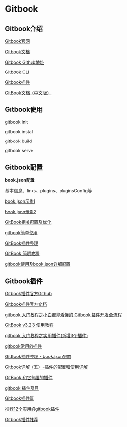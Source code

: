 # Gitbook

## Gitbook介绍

[Gitbook官网](https://www.gitbook.com/)

[Gitbook文档](https://docs.gitbook.com/)

[Gitbook Github地址](https://github.com/GitbookIO/gitbook)

[Gitbook CLI](https://github.com/GitbookIO/gitbook-cli)

[Gitbook插件](https://github.com/GitbookIO/plugin)

[GitBook文档（中文版）](https://chrisniael.gitbooks.io/gitbook-documentation/content/index.html)



## Gitbook使用


gitbook init

gitbook install

gitbook build

gitbook serve




## Gitbook配置

**book.json配置**

基本信息、links、plugins、pluginsConfig等



[book.json示例1](https://github.com/zhangjikai/gitbook-use/blob/master/book.json)

[book.json示例2](https://github.com/wiliam2015/gitbook-use/blob/master/book.json)



[GitBook相关配置及优化](https://segmentfault.com/a/1190000019664545)

[gitbook简单使用](https://segmentfault.com/a/1190000021578701)

[GitBook插件整理](https://www.jianshu.com/p/427b8bb066e6)

[ GitBook 简明教程](http://www.chengweiyang.cn/gitbook/index.html)

[gitbook使用及book.json详细配置](https://segmentfault.com/a/1190000023323882)





## Gitbook插件

[Gitbook插件官方Github](https://github.com/GitbookIO/plugin)

[Gitbook插件官方文档](https://docs.gitbook.com/resources/gitbook-legacy/v2-differences#plugins)

[gitbook 入门教程之小白都能看懂的 Gitbook 插件开发全流程](https://cloud.tencent.com/developer/article/1517301)



[GitBook v3.2.3 使用教程](https://www.bookstack.cn/read/gitbook-use-3.2.3/plugins.md)

[gitbook 入门教程之实用插件(新增3个插件)](https://juejin.cn/post/6844903813875236872)

[gitbook常用的插件](https://segmentfault.com/a/1190000019806829)

[GitBook插件整理 - book.json配置](https://www.cnblogs.com/mingyue5826/p/10307051.html)

[Gitbook详解（五）-插件的配置和使用详解](https://www.cnblogs.com/jiangming-blogs/p/14643147.html)

[GitBook 和它有趣的插件](http://jartto.wang/2020/02/02/about-gitbook/)

[gitbook 插件项目](https://snowdreams1006.github.io/opensource/gitbook/)

[Gitbook插件篇](https://lizh.gitbook.io/knowledge/frontend/gitbook/00gitbook-cha-jian-pian#donate-da-shang-cha-jian)

[推荐12个实用的gitbook插件](https://juejin.cn/post/6844903865146441741)

[Gitbook插件推荐](https://github.com/swapagarwal/awesome-gitbook-plugins)


